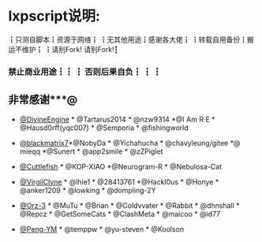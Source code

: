 # lxpscript说明:
┇只测自脚本┇资源于网络┇
┇无其他用途┇感谢各大佬┇
┇转载自用备份┇搬运不维护┇
┇请别Fork!  请别Fork!┇ 
### 禁止商业用途┇┇ ┇  否则后果自负┇ ┇ ┇

##  非常感谢***@
* [ @DivineEngine](https://github.com/DivineEngine/Profiles/tree/master) *  @Tartarus2014 * @nzw9314 *@I Am R·E * @Hausd0rff(yqc007) * @Semporia * @fishingworld

* [@blackmatrix7](https://github.com/blackmatrix7/ios_rule_script/tree/master/rewrite)*@NobyDa * @Yichahucha * @chavyleung/gitee *@ mieqq *@Sunert * @app2smile * @zZPiglet

* [@Cuttlefish](https://github.com/ddgksf2013) * @KOP-XIAO *@Neurogram-R * @Nebulosa-Cat

* [@VirgilClyne](https://github.com/VirgilClyne/VirgilClyne) * @lhie1 * @28413761 *@Hackl0us * @Honye * @anker1209 * @lowking * @dompling-2Y

* [@Orz-3](https://github.com/Orz-3) * @MuTu * @Brian * @Coldvvater * @Rabbit * @dhnshall * @Repcz * @GetSomeCats * @ClashMeta * @maicoo * @id77

* [@Peng-YM](https://github.com/Peng-YM) * @temppw * @yu-steven * @Koolson 



